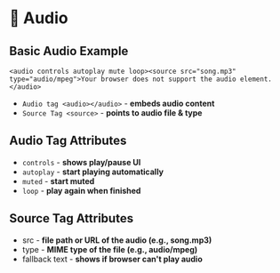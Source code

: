 # 🎵 Audio

## Basic Audio Example
    <audio controls autoplay mute loop><source src="song.mp3" type="audio/mpeg">Your browser does not support the audio element.</audio>

- `Audio tag <audio></audio>` - **embeds audio content**
- `Source Tag <source>` - **points to audio file & type**
## Audio Tag Attributes
- `controls` - **shows play/pause UI**
- `autoplay` - **start playing automatically**
- `muted` - **start muted**
- `loop` - **play again when finished**

## Source Tag Attributes
- src - **file path or URL of the audio (e.g., song.mp3)**
- type - **MIME type of the file (e.g., audio/mpeg)**
- fallback text - **shows if browser can't play audio**
